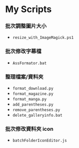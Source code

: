 # My Scripts

### 批次調整圖片大小
* `resize_with_ImageMagick.ps1`

### 批次修改字幕檔
* `AssFormator.bat`

### 整理檔案/資料夾
* `format_download.py`
* `format_magazine.py`
* `format_manga.py`
* `add_parentheses.py`
* `remove_parentheses.py`
* `delete_galleryinfo.bat`

### 批次修改資料夾 icon
* `batchFolderIconEditor.js`
